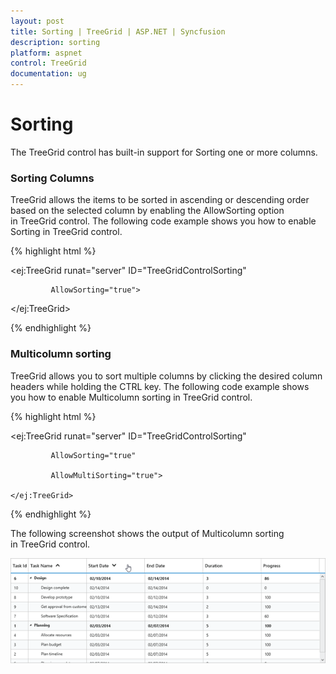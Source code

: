 ```yaml
---
layout: post
title: Sorting | TreeGrid | ASP.NET | Syncfusion
description: sorting
platform: aspnet
control: TreeGrid
documentation: ug
---
```


# Sorting

The TreeGrid control has built-in support for Sorting one or more columns.

### Sorting Columns

TreeGrid allows the items to be sorted in ascending or descending order based on the selected column by enabling the AllowSorting option in TreeGrid control. The following code example shows you how to enable Sorting in TreeGrid control.

{% highlight html %}

<ej:TreeGrid runat="server" ID="TreeGridControlSorting"

             AllowSorting="true">



</ej:TreeGrid>

{% endhighlight %}



### Multicolumn sorting

TreeGrid allows you to sort multiple columns by clicking the desired column headers while holding the CTRL key. The following code example shows you how to enable Multicolumn sorting in TreeGrid control.


{% highlight html %}

   <ej:TreeGrid runat="server" ID="TreeGridControlSorting"

             AllowSorting="true"

             AllowMultiSorting="true">

    </ej:TreeGrid>

{% endhighlight %}



The following screenshot shows the output of Multicolumn sorting in TreeGrid control.



 ![](Sorting_images/Sorting_img1.png) 





